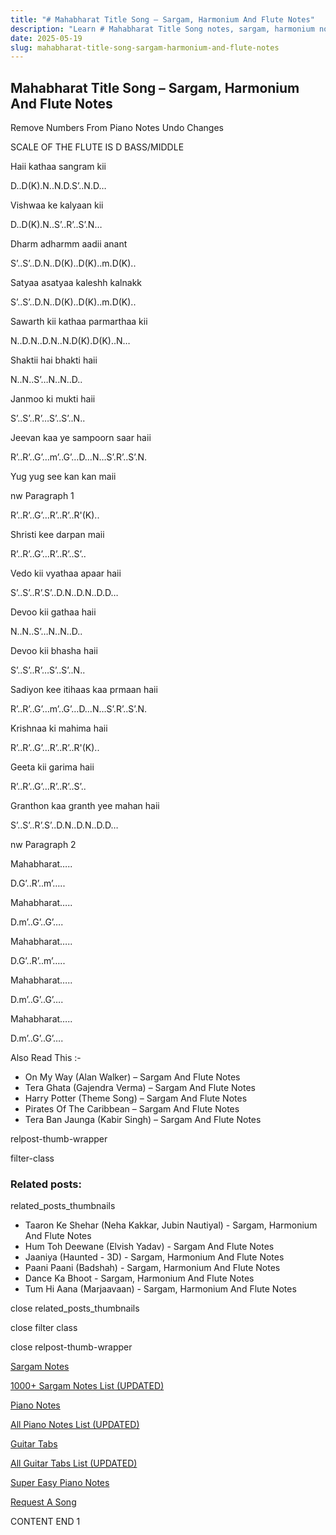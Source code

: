```yaml
---
title: "# Mahabharat Title Song – Sargam, Harmonium And Flute Notes"
description: "Learn # Mahabharat Title Song notes, sargam, harmonium notations and flute notes. Easy step-by-step tutorial for beginners."
date: 2025-05-19
slug: mahabharat-title-song-sargam-harmonium-and-flute-notes
---
```


## Mahabharat Title Song – Sargam, Harmonium And Flute Notes

Remove Numbers From Piano Notes
Undo Changes

SCALE OF THE FLUTE IS D BASS/MIDDLE

Haii kathaa sangram kii

D..D(K).N..N.D.S’..N.D…

Vishwaa ke kalyaan kii

D..D(K).N..S’..R’..S’.N…

Dharm adharmm aadii anant

S’..S’..D.N..D(K)..D(K)..m.D(K)..

Satyaa asatyaa kaleshh kalnakk

S’..S’..D.N..D(K)..D(K)..m.D(K)..

Sawarth kii kathaa parmarthaa kii

N..D.N..D.N..N.D(K).D(K)..N…

Shaktii hai bhakti haii

N..N..S’…N..N..D..

Janmoo ki mukti haii

S’..S’..R’…S’..S’..N..

Jeevan kaa ye sampoorn saar haii

R’..R’..G’…m’..G’…D…N…S’.R’..S’.N.

Yug yug see kan kan maii

nw Paragraph 1

R’..R’..G’…R’..R’..R'(K)..

Shristi kee darpan maii

R’..R’..G’…R’..R’..S’..

Vedo kii vyathaa apaar haii

S’..S’..R’.S’..D.N..D.N..D.D…

Devoo kii gathaa haii

N..N..S’…N..N..D..

Devoo kii bhasha haii

S’..S’..R’…S’..S’..N..

Sadiyon kee itihaas kaa prmaan haii

R’..R’..G’…m’..G’…D…N…S’.R’..S’.N.

Krishnaa ki mahima haii

R’..R’..G’…R’..R’..R'(K)..

Geeta kii garima haii

R’..R’..G’…R’..R’..S’..

Granthon kaa granth yee mahan haii

S’..S’..R’.S’..D.N..D.N..D.D…

nw Paragraph 2

Mahabharat…..

D.G’..R’..m’…..

Mahabharat…..

D.m’..G’..G’….

Mahabharat…..

D.G’..R’..m’…..

Mahabharat…..

D.m’..G’..G’….

Mahabharat…..

D.m’..G’..G’….

Also Read This :-

* On My Way (Alan Walker) – Sargam And Flute Notes
* Tera Ghata (Gajendra Verma) – Sargam And Flute Notes
* Harry Potter (Theme Song) – Sargam And Flute Notes
* Pirates Of The Caribbean – Sargam And Flute Notes
* Tera Ban Jaunga (Kabir Singh) – Sargam And Flute Notes

relpost-thumb-wrapper

filter-class

### Related posts:

related_posts_thumbnails

* Taaron Ke Shehar (Neha Kakkar, Jubin Nautiyal) - Sargam, Harmonium And Flute Notes
* Hum Toh Deewane (Elvish Yadav) - Sargam And Flute Notes
* Jaaniya (Haunted - 3D) - Sargam, Harmonium And Flute Notes
* Paani Paani (Badshah) - Sargam, Harmonium And Flute Notes
* Dance Ka Bhoot - Sargam, Harmonium And Flute Notes
* Tum Hi Aana (Marjaavaan) - Sargam, Harmonium And Flute Notes

close related_posts_thumbnails

close filter class

close relpost-thumb-wrapper

[Sargam Notes](/sargam-notes.html)

[1000+ Sargam Notes List (UPDATED)](/all-songs-list-sargam-notes.html)

[Piano Notes](/piano-notes.html)

[All Piano Notes List (UPDATED)](/all-songs-list-piano-notes.html)

[Guitar Tabs](/guitar-tabs.html)

[All Guitar Tabs List (UPDATED)](/all-songs-list-guitar-tabs.html)

[Super Easy Piano Notes](https://studywall.in/)

[Request A Song](/request-a-song.html)

CONTENT END 1

